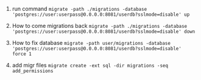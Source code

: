 1. run command
 `migrate -path ./migrations -database 'postgres://user:userpass@0.0.0.0:8081/userdb?sslmode=disable' up` 

2. How to come migrations back 
 `migrate -path ./migrations -database 'postgres://user:userpass@0.0.0.0:8081/userdb?sslmode=disable' down` 

3. How to fix database 
`migrate -path user/migrations -database 'postgres://user:userpass@0.0.0.0:8081/userdb?sslmode=disable' force 1 `

4. add migr files
`migrate create -ext sql -dir migrations -seq add_permissions `
